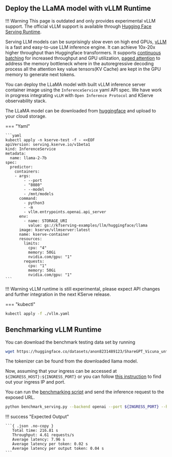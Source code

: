 ## Deploy the LLaMA model with vLLM Runtime

!!! Warning
    This page is outdated and only provides experimental vLLM support. The official vLLM support is available through [Hugging Face Serving Runtime](https://kserve.github.io/website/master/modelserving/v1beta1/llm/huggingface/).

Serving LLM models can be surprisingly slow even on high end GPUs, [vLLM](https://github.com/vllm-project/vllm) is a fast and easy-to-use LLM inference engine. It can achieve 10x-20x higher throughput than Huggingface transformers.
It supports [continuous batching](https://www.anyscale.com/blog/continuous-batching-llm-inference) for increased throughput and GPU utilization,
[paged attention](https://vllm.ai) to address the memory bottleneck where in the autoregressive decoding process all the attention key value tensors(KV Cache) are kept in the GPU memory to generate next tokens.

You can deploy the LLaMA model with built vLLM inference server container image using the `InferenceService` yaml API spec. 
We have work in progress integrating `vLLM` with `Open Inference Protocol` and KServe observability stack.

The LLaMA model can be downloaded from [huggingface](https://huggingface.co/meta-llama/Llama-2-7b) and upload to your cloud storage.

=== "Yaml"


    ```yaml
    kubectl apply -n kserve-test -f - <<EOF
    apiVersion: serving.kserve.io/v1beta1
    kind: InferenceService
    metadata:
      name: llama-2-7b
    spec:
      predictor:
        containers:
        - args:
            - --port
            - "8080"
            - --model
            - /mnt/models
          command:
            - python3
            - -m
            - vllm.entrypoints.openai.api_server
          env:
            - name: STORAGE_URI
              value: gs://kfserving-examples/llm/huggingface/llama
          image: kserve/vllmserver:latest
          name: kserve-container
          resources:
            limits:
              cpu: "4"
              memory: 50Gi
              nvidia.com/gpu: "1"
            requests:
              cpu: "1"
              memory: 50Gi
              nvidia.com/gpu: "1"
    ```

!!! Warning
    vLLM runtime is still experimental, please expect API changes and further integration in the next KServe release.

=== "kubectl"
```bash
kubectl apply -f ./vllm.yaml
```

## Benchmarking vLLM Runtime

You can download the benchmark testing data set by running
```bash
wget https://huggingface.co/datasets/anon8231489123/ShareGPT_Vicuna_unfiltered/resolve/main/ShareGPT_V3_unfiltered_cleaned_split.json
```

The tokenizer can be found from the downloaded llama model.

Now, assuming that your ingress can be accessed at
`${INGRESS_HOST}:${INGRESS_PORT}` or you can follow [this instruction](../../../../get_started/first_isvc.md#4-determine-the-ingress-ip-and-ports)
to find out your ingress IP and port.

You can run the [benchmarking script](./benchmark.py) and send the inference request to the exposed URL.

```bash
python benchmark_serving.py --backend openai --port ${INGRESS_PORT} --host ${INGRESS_HOST} --dataset ./ShareGPT_V3_unfiltered_cleaned_split.json --tokenizer ./tokenizer --request-rate 5
```

!!! success "Expected Output"

    ```{ .json .no-copy }
       Total time: 216.81 s
       Throughput: 4.61 requests/s
       Average latency: 7.96 s
       Average latency per token: 0.02 s
       Average latency per output token: 0.04 s
    ```
